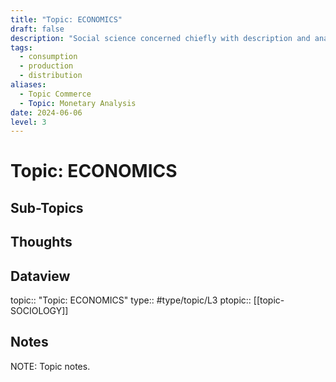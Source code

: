```yaml
---
title: "Topic: ECONOMICS"
draft: false
description: "Social science concerned chiefly with description and analysis of the production, distribution, and consumption of goods and services."
tags:
  - consumption
  - production
  - distribution
aliases:
  - Topic Commerce
  - Topic: Monetary Analysis
date: 2024-06-06
level: 3
---
```

# Topic: ECONOMICS
## Sub-Topics


## Thoughts


## Dataview
topic:: "Topic: ECONOMICS"
type:: #type/topic/L3
ptopic:: [[topic-SOCIOLOGY]]

## Notes
NOTE: Topic notes.
